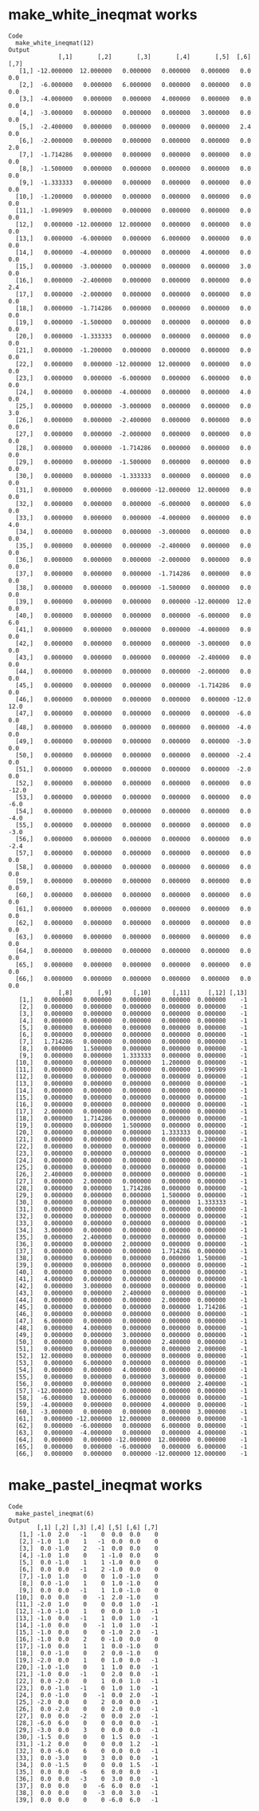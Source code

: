 # make_white_ineqmat works

    Code
      make_white_ineqmat(12)
    Output
                  [,1]       [,2]       [,3]       [,4]       [,5]  [,6]  [,7]
       [1,] -12.000000  12.000000   0.000000   0.000000   0.000000   0.0   0.0
       [2,]  -6.000000   0.000000   6.000000   0.000000   0.000000   0.0   0.0
       [3,]  -4.000000   0.000000   0.000000   4.000000   0.000000   0.0   0.0
       [4,]  -3.000000   0.000000   0.000000   0.000000   3.000000   0.0   0.0
       [5,]  -2.400000   0.000000   0.000000   0.000000   0.000000   2.4   0.0
       [6,]  -2.000000   0.000000   0.000000   0.000000   0.000000   0.0   2.0
       [7,]  -1.714286   0.000000   0.000000   0.000000   0.000000   0.0   0.0
       [8,]  -1.500000   0.000000   0.000000   0.000000   0.000000   0.0   0.0
       [9,]  -1.333333   0.000000   0.000000   0.000000   0.000000   0.0   0.0
      [10,]  -1.200000   0.000000   0.000000   0.000000   0.000000   0.0   0.0
      [11,]  -1.090909   0.000000   0.000000   0.000000   0.000000   0.0   0.0
      [12,]   0.000000 -12.000000  12.000000   0.000000   0.000000   0.0   0.0
      [13,]   0.000000  -6.000000   0.000000   6.000000   0.000000   0.0   0.0
      [14,]   0.000000  -4.000000   0.000000   0.000000   4.000000   0.0   0.0
      [15,]   0.000000  -3.000000   0.000000   0.000000   0.000000   3.0   0.0
      [16,]   0.000000  -2.400000   0.000000   0.000000   0.000000   0.0   2.4
      [17,]   0.000000  -2.000000   0.000000   0.000000   0.000000   0.0   0.0
      [18,]   0.000000  -1.714286   0.000000   0.000000   0.000000   0.0   0.0
      [19,]   0.000000  -1.500000   0.000000   0.000000   0.000000   0.0   0.0
      [20,]   0.000000  -1.333333   0.000000   0.000000   0.000000   0.0   0.0
      [21,]   0.000000  -1.200000   0.000000   0.000000   0.000000   0.0   0.0
      [22,]   0.000000   0.000000 -12.000000  12.000000   0.000000   0.0   0.0
      [23,]   0.000000   0.000000  -6.000000   0.000000   6.000000   0.0   0.0
      [24,]   0.000000   0.000000  -4.000000   0.000000   0.000000   4.0   0.0
      [25,]   0.000000   0.000000  -3.000000   0.000000   0.000000   0.0   3.0
      [26,]   0.000000   0.000000  -2.400000   0.000000   0.000000   0.0   0.0
      [27,]   0.000000   0.000000  -2.000000   0.000000   0.000000   0.0   0.0
      [28,]   0.000000   0.000000  -1.714286   0.000000   0.000000   0.0   0.0
      [29,]   0.000000   0.000000  -1.500000   0.000000   0.000000   0.0   0.0
      [30,]   0.000000   0.000000  -1.333333   0.000000   0.000000   0.0   0.0
      [31,]   0.000000   0.000000   0.000000 -12.000000  12.000000   0.0   0.0
      [32,]   0.000000   0.000000   0.000000  -6.000000   0.000000   6.0   0.0
      [33,]   0.000000   0.000000   0.000000  -4.000000   0.000000   0.0   4.0
      [34,]   0.000000   0.000000   0.000000  -3.000000   0.000000   0.0   0.0
      [35,]   0.000000   0.000000   0.000000  -2.400000   0.000000   0.0   0.0
      [36,]   0.000000   0.000000   0.000000  -2.000000   0.000000   0.0   0.0
      [37,]   0.000000   0.000000   0.000000  -1.714286   0.000000   0.0   0.0
      [38,]   0.000000   0.000000   0.000000  -1.500000   0.000000   0.0   0.0
      [39,]   0.000000   0.000000   0.000000   0.000000 -12.000000  12.0   0.0
      [40,]   0.000000   0.000000   0.000000   0.000000  -6.000000   0.0   6.0
      [41,]   0.000000   0.000000   0.000000   0.000000  -4.000000   0.0   0.0
      [42,]   0.000000   0.000000   0.000000   0.000000  -3.000000   0.0   0.0
      [43,]   0.000000   0.000000   0.000000   0.000000  -2.400000   0.0   0.0
      [44,]   0.000000   0.000000   0.000000   0.000000  -2.000000   0.0   0.0
      [45,]   0.000000   0.000000   0.000000   0.000000  -1.714286   0.0   0.0
      [46,]   0.000000   0.000000   0.000000   0.000000   0.000000 -12.0  12.0
      [47,]   0.000000   0.000000   0.000000   0.000000   0.000000  -6.0   0.0
      [48,]   0.000000   0.000000   0.000000   0.000000   0.000000  -4.0   0.0
      [49,]   0.000000   0.000000   0.000000   0.000000   0.000000  -3.0   0.0
      [50,]   0.000000   0.000000   0.000000   0.000000   0.000000  -2.4   0.0
      [51,]   0.000000   0.000000   0.000000   0.000000   0.000000  -2.0   0.0
      [52,]   0.000000   0.000000   0.000000   0.000000   0.000000   0.0 -12.0
      [53,]   0.000000   0.000000   0.000000   0.000000   0.000000   0.0  -6.0
      [54,]   0.000000   0.000000   0.000000   0.000000   0.000000   0.0  -4.0
      [55,]   0.000000   0.000000   0.000000   0.000000   0.000000   0.0  -3.0
      [56,]   0.000000   0.000000   0.000000   0.000000   0.000000   0.0  -2.4
      [57,]   0.000000   0.000000   0.000000   0.000000   0.000000   0.0   0.0
      [58,]   0.000000   0.000000   0.000000   0.000000   0.000000   0.0   0.0
      [59,]   0.000000   0.000000   0.000000   0.000000   0.000000   0.0   0.0
      [60,]   0.000000   0.000000   0.000000   0.000000   0.000000   0.0   0.0
      [61,]   0.000000   0.000000   0.000000   0.000000   0.000000   0.0   0.0
      [62,]   0.000000   0.000000   0.000000   0.000000   0.000000   0.0   0.0
      [63,]   0.000000   0.000000   0.000000   0.000000   0.000000   0.0   0.0
      [64,]   0.000000   0.000000   0.000000   0.000000   0.000000   0.0   0.0
      [65,]   0.000000   0.000000   0.000000   0.000000   0.000000   0.0   0.0
      [66,]   0.000000   0.000000   0.000000   0.000000   0.000000   0.0   0.0
                  [,8]       [,9]      [,10]      [,11]     [,12] [,13]
       [1,]   0.000000   0.000000   0.000000   0.000000  0.000000    -1
       [2,]   0.000000   0.000000   0.000000   0.000000  0.000000    -1
       [3,]   0.000000   0.000000   0.000000   0.000000  0.000000    -1
       [4,]   0.000000   0.000000   0.000000   0.000000  0.000000    -1
       [5,]   0.000000   0.000000   0.000000   0.000000  0.000000    -1
       [6,]   0.000000   0.000000   0.000000   0.000000  0.000000    -1
       [7,]   1.714286   0.000000   0.000000   0.000000  0.000000    -1
       [8,]   0.000000   1.500000   0.000000   0.000000  0.000000    -1
       [9,]   0.000000   0.000000   1.333333   0.000000  0.000000    -1
      [10,]   0.000000   0.000000   0.000000   1.200000  0.000000    -1
      [11,]   0.000000   0.000000   0.000000   0.000000  1.090909    -1
      [12,]   0.000000   0.000000   0.000000   0.000000  0.000000    -1
      [13,]   0.000000   0.000000   0.000000   0.000000  0.000000    -1
      [14,]   0.000000   0.000000   0.000000   0.000000  0.000000    -1
      [15,]   0.000000   0.000000   0.000000   0.000000  0.000000    -1
      [16,]   0.000000   0.000000   0.000000   0.000000  0.000000    -1
      [17,]   2.000000   0.000000   0.000000   0.000000  0.000000    -1
      [18,]   0.000000   1.714286   0.000000   0.000000  0.000000    -1
      [19,]   0.000000   0.000000   1.500000   0.000000  0.000000    -1
      [20,]   0.000000   0.000000   0.000000   1.333333  0.000000    -1
      [21,]   0.000000   0.000000   0.000000   0.000000  1.200000    -1
      [22,]   0.000000   0.000000   0.000000   0.000000  0.000000    -1
      [23,]   0.000000   0.000000   0.000000   0.000000  0.000000    -1
      [24,]   0.000000   0.000000   0.000000   0.000000  0.000000    -1
      [25,]   0.000000   0.000000   0.000000   0.000000  0.000000    -1
      [26,]   2.400000   0.000000   0.000000   0.000000  0.000000    -1
      [27,]   0.000000   2.000000   0.000000   0.000000  0.000000    -1
      [28,]   0.000000   0.000000   1.714286   0.000000  0.000000    -1
      [29,]   0.000000   0.000000   0.000000   1.500000  0.000000    -1
      [30,]   0.000000   0.000000   0.000000   0.000000  1.333333    -1
      [31,]   0.000000   0.000000   0.000000   0.000000  0.000000    -1
      [32,]   0.000000   0.000000   0.000000   0.000000  0.000000    -1
      [33,]   0.000000   0.000000   0.000000   0.000000  0.000000    -1
      [34,]   3.000000   0.000000   0.000000   0.000000  0.000000    -1
      [35,]   0.000000   2.400000   0.000000   0.000000  0.000000    -1
      [36,]   0.000000   0.000000   2.000000   0.000000  0.000000    -1
      [37,]   0.000000   0.000000   0.000000   1.714286  0.000000    -1
      [38,]   0.000000   0.000000   0.000000   0.000000  1.500000    -1
      [39,]   0.000000   0.000000   0.000000   0.000000  0.000000    -1
      [40,]   0.000000   0.000000   0.000000   0.000000  0.000000    -1
      [41,]   4.000000   0.000000   0.000000   0.000000  0.000000    -1
      [42,]   0.000000   3.000000   0.000000   0.000000  0.000000    -1
      [43,]   0.000000   0.000000   2.400000   0.000000  0.000000    -1
      [44,]   0.000000   0.000000   0.000000   2.000000  0.000000    -1
      [45,]   0.000000   0.000000   0.000000   0.000000  1.714286    -1
      [46,]   0.000000   0.000000   0.000000   0.000000  0.000000    -1
      [47,]   6.000000   0.000000   0.000000   0.000000  0.000000    -1
      [48,]   0.000000   4.000000   0.000000   0.000000  0.000000    -1
      [49,]   0.000000   0.000000   3.000000   0.000000  0.000000    -1
      [50,]   0.000000   0.000000   0.000000   2.400000  0.000000    -1
      [51,]   0.000000   0.000000   0.000000   0.000000  2.000000    -1
      [52,]  12.000000   0.000000   0.000000   0.000000  0.000000    -1
      [53,]   0.000000   6.000000   0.000000   0.000000  0.000000    -1
      [54,]   0.000000   0.000000   4.000000   0.000000  0.000000    -1
      [55,]   0.000000   0.000000   0.000000   3.000000  0.000000    -1
      [56,]   0.000000   0.000000   0.000000   0.000000  2.400000    -1
      [57,] -12.000000  12.000000   0.000000   0.000000  0.000000    -1
      [58,]  -6.000000   0.000000   6.000000   0.000000  0.000000    -1
      [59,]  -4.000000   0.000000   0.000000   4.000000  0.000000    -1
      [60,]  -3.000000   0.000000   0.000000   0.000000  3.000000    -1
      [61,]   0.000000 -12.000000  12.000000   0.000000  0.000000    -1
      [62,]   0.000000  -6.000000   0.000000   6.000000  0.000000    -1
      [63,]   0.000000  -4.000000   0.000000   0.000000  4.000000    -1
      [64,]   0.000000   0.000000 -12.000000  12.000000  0.000000    -1
      [65,]   0.000000   0.000000  -6.000000   0.000000  6.000000    -1
      [66,]   0.000000   0.000000   0.000000 -12.000000 12.000000    -1

# make_pastel_ineqmat works

    Code
      make_pastel_ineqmat(6)
    Output
            [,1] [,2] [,3] [,4] [,5] [,6] [,7]
       [1,] -1.0  2.0   -1    0  0.0  0.0    0
       [2,] -1.0  1.0    1   -1  0.0  0.0    0
       [3,]  0.0 -1.0    2   -1  0.0  0.0    0
       [4,] -1.0  1.0    0    1 -1.0  0.0    0
       [5,]  0.0 -1.0    1    1 -1.0  0.0    0
       [6,]  0.0  0.0   -1    2 -1.0  0.0    0
       [7,] -1.0  1.0    0    0  1.0 -1.0    0
       [8,]  0.0 -1.0    1    0  1.0 -1.0    0
       [9,]  0.0  0.0   -1    1  1.0 -1.0    0
      [10,]  0.0  0.0    0   -1  2.0 -1.0    0
      [11,] -2.0  1.0    0    0  0.0  1.0   -1
      [12,] -1.0 -1.0    1    0  0.0  1.0   -1
      [13,] -1.0  0.0   -1    1  0.0  1.0   -1
      [14,] -1.0  0.0    0   -1  1.0  1.0   -1
      [15,] -1.0  0.0    0    0 -1.0  2.0   -1
      [16,] -1.0  0.0    2    0 -1.0  0.0    0
      [17,] -1.0  0.0    1    1  0.0 -1.0    0
      [18,]  0.0 -1.0    0    2  0.0 -1.0    0
      [19,] -2.0  0.0    1    0  1.0  0.0   -1
      [20,] -1.0 -1.0    0    1  1.0  0.0   -1
      [21,] -1.0  0.0   -1    0  2.0  0.0   -1
      [22,]  0.0 -2.0    0    1  0.0  1.0   -1
      [23,]  0.0 -1.0   -1    0  1.0  1.0   -1
      [24,]  0.0 -1.0    0   -1  0.0  2.0   -1
      [25,] -2.0  0.0    0    2  0.0  0.0   -1
      [26,]  0.0 -2.0    0    0  2.0  0.0   -1
      [27,]  0.0  0.0   -2    0  0.0  2.0   -1
      [28,] -6.0  6.0    0    0  0.0  0.0   -1
      [29,] -3.0  0.0    3    0  0.0  0.0   -1
      [30,] -1.5  0.0    0    0  1.5  0.0   -1
      [31,] -1.2  0.0    0    0  0.0  1.2   -1
      [32,]  0.0 -6.0    6    0  0.0  0.0   -1
      [33,]  0.0 -3.0    0    3  0.0  0.0   -1
      [34,]  0.0 -1.5    0    0  0.0  1.5   -1
      [35,]  0.0  0.0   -6    6  0.0  0.0   -1
      [36,]  0.0  0.0   -3    0  3.0  0.0   -1
      [37,]  0.0  0.0    0   -6  6.0  0.0   -1
      [38,]  0.0  0.0    0   -3  0.0  3.0   -1
      [39,]  0.0  0.0    0    0 -6.0  6.0   -1

